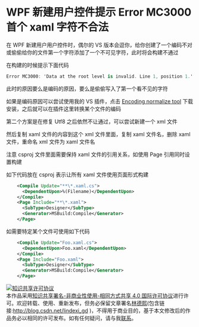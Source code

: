 
# WPF 新建用户控件提示 Error MC3000 首个 xaml 字符不合法

在 WPF 新建用户用户控件时，偶尔的 VS 版本会逗你，给你创建了一个编码不对或偷偷给你的文件第一个字符添加了一个不可见字符，此时将会构建不通过

<!--more-->


<!-- CreateTime:6/1/2020 10:26:50 AM -->



在构建的时候提示下面代码

```csharp
Error MC3000: 'Data at the root level is invalid. Line 1, position 1.' XML is not valid. (1, 1)
```

此时的原因要么是编码的原因，要么是偷偷写入了第一个看不见的字符

如果是编码原因可以尝试使用我的 VS 插件，点击 [Encoding normalize tool](https://marketplace.visualstudio.com/items?itemName=lindexigd.vs-extension-18109) 下载安装，之后就可以在插件这里转换某个文件的编码

第二个方案是在修复 Utf8 之后依然不让通过，可以尝试新建一个 xml 文件

然后复制 xaml 文件的内容到这个 xml 文件里面，复制 xaml 文件名，删除 xaml 文件，重命名 xml 文件为 xaml 文件名

注意 csproj 文件里面需要保持 xaml 文件的引用关系，如使用 Page 引用同时设置构建

如下代码放在 csproj 表示让所有 xaml 文件使用页面形式构建

```xml
    <Compile Update="**\*.xaml.cs">
      <DependentUpon>%(Filename)</DependentUpon>
    </Compile>
    <Page Include="**\*.xaml">
      <SubType>Designer</SubType>
      <Generator>MSBuild:Compile</Generator>
    </Page>
```

如需要特定某个文件可使用如下代码

```xml
    <Compile Update="Foo.xaml.cs">
      <DependentUpon>Foo.xaml</DependentUpon>
    </Compile>
    <Page Include="Foo.xaml">
      <SubType>Designer</SubType>
      <Generator>MSBuild:Compile</Generator>
    </Page>
```





<a rel="license" href="http://creativecommons.org/licenses/by-nc-sa/4.0/"><img alt="知识共享许可协议" style="border-width:0" src="https://licensebuttons.net/l/by-nc-sa/4.0/88x31.png" /></a><br />本作品采用<a rel="license" href="http://creativecommons.org/licenses/by-nc-sa/4.0/">知识共享署名-非商业性使用-相同方式共享 4.0 国际许可协议</a>进行许可。欢迎转载、使用、重新发布，但务必保留文章署名[林德熙](http://blog.csdn.net/lindexi_gd)(包含链接:http://blog.csdn.net/lindexi_gd )，不得用于商业目的，基于本文修改后的作品务必以相同的许可发布。如有任何疑问，请与我[联系](mailto:lindexi_gd@163.com)。